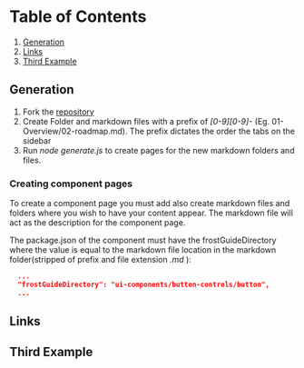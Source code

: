 # Table of Contents
1. [Generation](#generation)
2. [Links](#links)
3. [Third Example](#third-example)
<!---End Table of Contents-->


## Generation
  1. Fork the [repository](https://github.com/ciena-frost/ciena-frost.github.io)
  2. Create Folder and markdown files with a prefix of *[0-9][0-9]-* (Eg. 01-Overview/02-roadmap.md). The prefix dictates the order the tabs on the sidebar
  3. Run *node generate.js* to create pages for the new markdown folders and files.

  ### Creating component pages
  To create a component page you must add also create markdown files and folders where you wish to have your content appear. The markdown file will act as the description for the component page.

  The package.json of the component must have the frostGuideDirectory where the value is equal to the markdown file location in the markdown folder(stripped of prefix and file extension *.md* ):
  ```json
    ...
    "frostGuideDirectory": "ui-components/button-controls/button",
    ...
  ```


## Links


## Third Example
